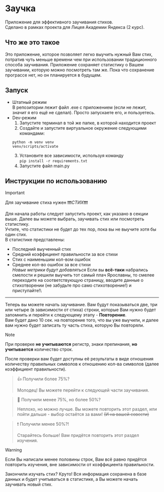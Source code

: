 # Заучка
Приложение для эффективного заучивания стихов.\
Сделано в рамках проекта для Лицея Академии Яндекса (2 курс).
## Что же это такое
Это приложение, которое позволяет легко выучить нужный Вам стих, потратив чуть меньше времени чем при использовании традиционного способа заучивания. Приложение сохраняет статистику о Вашем заучивании, которую можно посмотреть там же. Пока что сохранение програссе нет, но он планируется в будущем.
## Запуск
* Штатный режим\
В репозитории лежит файл .exe с приложением 
(если не лежит, значит я его ещё не сделал). Просто запускаете его, и пользуетесь.
* Dev-режим
    1. Запустите терминал в той же папке, в которой находится проект
    2. Создайте и запустите виртуальное окружение следующими командами:
    ```
    python -m venv venv
    venv/scripts/activate
    ```
    3. Установите все зависимости, используя команду\
    `pip install -r requirements.txt`
    4. Запустите файл main.py
## Инструкции по использованию
> [!IMPORTANT]
> 
> Для заучивание стиха нужен ❗❗❗*СТИХ*❗❗❗

Для начала работы следует запустить проект, как указано в секции выше. Далее вы можете выбрать, заучивать стих или посмотреть статистику.\
Учтите, что статистики не будет до тех пор, пока вы не выучите хотя бы один стих.\
В статистике представлены:
* Последний выученный стих
* Средний коэффициент правильности за все стихи
* Стих с наименьшим кол-вом ошибок
* Среднее кол-во ошибок за все стихи\
_Новые метрики будут добавляться_
Если вы **всё-таки** набрались смелости и решили выучить тот самый плач Ярославны, то смелее переходите на соответствующую страницу, вводите данные о стихотворении (не забудьте про само стихотворение!) и приступайте!\

---

Теперь вы можете начать заучивание. Вам будут показываться две, три или четыре (в зависимости от стиха) строки, которые Вам нужно будет запомнить и перейти к следующему этапу - **Повторение**.\
Вам будет дано 10 сек. на повторение того, что вы уже выучили, и далее вам нужно будет записать ту часть стиха, которую Вы повторяли.
> [!NOTE]
>
> При проверке **не учитываются** регистр, знаки препинания, **но учитывается** количество строк.

После проверки вам будет доступны её результаты в виде отношения количеству правильных символов к отношению кол-ва символов (далее коэффициент правильности).
> 👍 Получили более 75%?
>
> Молодец! Вы можете перейти к следующей части заучивания.

> 🚧 Получили менее 75%, но более 50%?
>
> Неплохо, но можно лучше. Вы можете повторить этот раздел, или пойти дальше - выбор остаётся за вами! ~~(И на вашей совести)~~

> ❗ Получили менее 50%?!
>
> Старайтесь больше! Вам придётся повторить этот раздел изучения.

> [!WARNING]
>
> Если Вы написали менее половины строк, Вам всё равно придётся повторить изучения, вне зависимости от коэффициента правильности.

Закончили изучать стих? Круто! Вся информация сохранена в базе данных и будет учитываться в статистике, а Вы можете начать заучивать новый стих.
